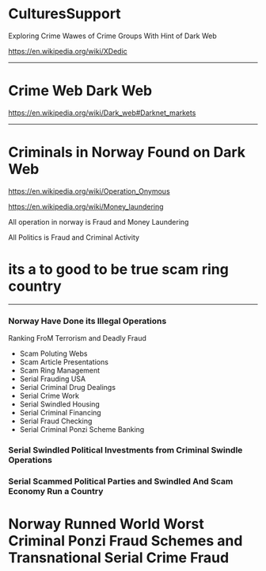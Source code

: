 # CulturesSupport
Exploring Crime Wawes of Crime Groups With Hint of Dark Web


https://en.wikipedia.org/wiki/XDedic

---------------------

# Crime Web Dark Web




https://en.wikipedia.org/wiki/Dark_web#Darknet_markets

------------------

# Criminals in Norway Found on Dark Web


https://en.wikipedia.org/wiki/Operation_Onymous


https://en.wikipedia.org/wiki/Money_laundering


All operation in norway is Fraud and Money Laundering

All Politics is Fraud and Criminal Activity




# its a to good to be true scam ring country




------------------


### Norway Have Done its Illegal Operations 

Ranking FroM Terrorism and Deadly Fraud

- Scam Poluting Webs
- Scam Article Presentations
- Scam Ring Management
- Serial Frauding USA
- Serial Criminal Drug Dealings
- Serial Crime Work
- Serial Swindled Housing
- Serial Criminal Financing
- Serial Fraud Checking
- Serial Criminal Ponzi Scheme Banking


### Serial Swindled Political Investments from Criminal Swindle Operations
### Serial Scammed Political Parties and Swindled And Scam Economy Run a Country
# Norway Runned World Worst Criminal Ponzi Fraud Schemes and Transnational Serial Crime Fraud
